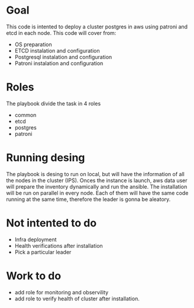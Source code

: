 # Goal
This code is intented to deploy a cluster postgres in aws using patroni and etcd in each node.
This code will cover from:
  - OS preparation
  - ETCD instalation and configuration
  - Postgresql instalation and configuration
  - Patroni instalation and configuration

# Roles
The playbook divide the task in 4 roles
* common
* etcd
* postgres
* patroni

# Running desing 
The playbook is desing to run on local, but will have the information of all the nodes in the cluster (IPS).
Onces the instance is launch, aws data user will prepare the inventory dynamically and run the ansible. The installation will be run on parallel in every node.
Each of them will have the same code running at the same time, therefore the leader is gonna be aleatory. 

# Not intented to do
  - Infra deployment
  - Health verifications after installation
  - Pick a particular leader

# Work to do 
* add role for monitoring and observility
* add role to verify health of cluster after installation.
